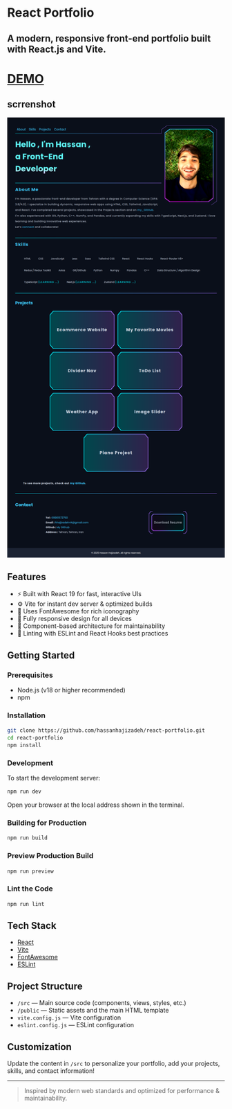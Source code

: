 # React Portfolio

A modern, responsive front-end portfolio built with React.js and Vite.
---
# [DEMO](https://hassanhajizadeh.netlify.app)

## scrrenshot
![alt text](screenShot.png)
## Features

- ⚡ Built with React 19 for fast, interactive UIs
- ⚙️ Vite for instant dev server & optimized builds
- 🎨 Uses FontAwesome for rich iconography
- 📱 Fully responsive design for all devices
- 🧩 Component-based architecture for maintainability
- 🧹 Linting with ESLint and React Hooks best practices

## Getting Started

### Prerequisites

- Node.js (v18 or higher recommended)
- npm

### Installation

```bash
git clone https://github.com/hassanhajizadeh/react-portfolio.git
cd react-portfolio
npm install
```

### Development

To start the development server:

```bash
npm run dev
```

Open your browser at the local address shown in the terminal.

### Building for Production

```bash
npm run build
```

### Preview Production Build

```bash
npm run preview
```

### Lint the Code

```bash
npm run lint
```

## Tech Stack

- [React](https://react.dev/)
- [Vite](https://vitejs.dev/)
- [FontAwesome](https://fontawesome.com/)
- [ESLint](https://eslint.org/)

## Project Structure

- `/src` — Main source code (components, views, styles, etc.)
- `/public` — Static assets and the main HTML template
- `vite.config.js` — Vite configuration
- `eslint.config.js` — ESLint configuration

## Customization

Update the content in `/src` to personalize your portfolio, add your projects, skills, and contact information!

---

> Inspired by modern web standards and optimized for performance & maintainability.
